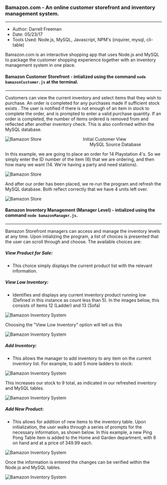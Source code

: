 ### Bamazon.com - An online customer storefront and inventory management system.
***

- Author:  Darrell Freeman
- Date:  05/23/17
- Tools Used:  Node.js, MySQL, Javascript, NPM's (inquirer, mysql, cli-table)

Bamazon.com is an interactive shopping app that uses Node.js and MySQL to package the customer shopping experience together with an inventory management system in one place.

#### Bamazon Customer Storefront - intialized using the command `node bamazonCustomer.js` at the terminal.
***

Customers can view the current inventory and select items that they wish to purchase.  An order is completed for any purchases made if sufficient stock exists .  The user is notified if there is not enough of an item in stock to complete the order, and is prompted to enter a valid purchase quantity.  If an order is completed, the number of items ordered is removed from and reflected after another inventory check.  This is also confirmed within the MySQL database. 


![Bamazon Store](images/cust1.png)
&nbsp;&nbsp;&nbsp;&nbsp;&nbsp;&nbsp;&nbsp;&nbsp;&nbsp;&nbsp;&nbsp;&nbsp;&nbsp;&nbsp;&nbsp;&nbsp;&nbsp;&nbsp;&nbsp;&nbsp;&nbsp;&nbsp;&nbsp;&nbsp;&nbsp;&nbsp;&nbsp;&nbsp;&nbsp;&nbsp;&nbsp;&nbsp;  Initial Customer View
&nbsp;&nbsp;&nbsp;&nbsp;&nbsp;&nbsp;&nbsp;&nbsp;&nbsp;&nbsp;&nbsp;&nbsp;&nbsp;&nbsp;&nbsp;&nbsp;&nbsp;&nbsp;&nbsp;&nbsp;&nbsp;&nbsp;&nbsp;&nbsp;&nbsp;&nbsp;&nbsp;&nbsp;&nbsp;&nbsp;&nbsp;&nbsp;&nbsp;&nbsp;&nbsp;&nbsp;&nbsp;&nbsp;&nbsp;&nbsp;&nbsp;&nbsp;&nbsp;&nbsp;&nbsp;&nbsp;&nbsp;&nbsp;&nbsp;&nbsp;&nbsp;&nbsp;&nbsp;&nbsp;&nbsp;&nbsp;&nbsp;&nbsp;&nbsp;&nbsp;&nbsp;&nbsp;&nbsp;&nbsp;&nbsp;&nbsp;&nbsp;&nbsp;    MySQL Source Database

In this example, we are going to place an order for 14 Playstation 4's.  So we simply enter the ID number of the item (6) that we are ordering, and then how many we want (14.  We're having a party and need stations).


![Bamazon Store](images/cust2.png)

And after our order has been placed, we re-run the program and refresh the MySQL database.  Both reflect correctly that we have 4 units left over.  

![Bamazon Store](images/cust3.png)

#### Bamazon Inventory Management (Manager Level) - intialized using the command `node bamazonManager.js`.
***


Bamazon Storefront managers can access and manage the inventory levels at any time.  Upon intializing the program, a list of choices is presented that the user can scroll through and choose.  The available choices are:

##### View Product for Sale:

- This choice simply displays the current product list with the relevant information.  

##### View Low Inventory:

- Identifies and displays any current inventory product running low (Defined in this instance as count less than 5).  In the images below, this consists of items 12 (Ladder) and 13 (Sofa)

![Bamazon Inventory System](images/cust1.png)

Choosing the "View Low Inventory" option will tell us this

![Bamazon Inventory System](images/man1.png)

##### Add Inventory:

- This allows the manager to add inventory to any item on the current inventory list.  For example, to add 5 more ladders to stock: 

![Bamazon Inventory System](images/man2.png)

This increases our stock to 9 total, as indicated in our refreshed inventory and MySQL tables.

![Bamazon Inventory System](images/man3.png)

##### Add New Product:

- This allows for addition of new items to the inventory table.  Upon initialization, the user walks through a series of prompts for the necessary information, as shown below.  In this example, a new Ping Pong Table item is added to the Home and Garden department, with 8 on hand and at a price of 349.99 each.

![Bamazon Inventory System](images/man4.png)

Once the information is entered the changes can be verified within the Node.js and MySQL tables.

![Bamazon Inventory System](images/man5.png)

